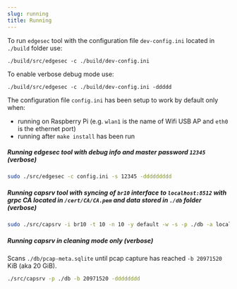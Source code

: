 ```yaml
---
slug: running
title: Running
---
```


To run `edgesec` tool with the configuration file `dev-config.ini` located in `./build` folder use:

```console
./build/src/edgesec -c ./build/dev-config.ini
```

To enable verbose debug mode use:

```console
./build/src/edgesec -c ./build/dev-config.ini -ddddd
```

The configuration file `config.ini` has been setup to work by default only when:

- running on Raspberry Pi (e.g. `wlan1` is the name of Wifi USB AP and `eth0` is the ethernet port)
- running after `make install` has been run

##### Running edgesec tool with debug info and master password `12345` (verbose)

```bash
sudo ./src/edgesec -c config.ini -s 12345 -ddddddddd
```

##### Running capsrv tool with syncing of `br10` interface to `localhost:8512` with grpc CA located in `/cert/CA/CA.pem` and data stored in `./db` folder (verbose)

```bash
sudo ./src/capsrv -i br10 -t 10 -n 10 -y default -w -s -p ./db -a localhost -o 8512 -k ./cert/CA/CA.pem -r 1000000,100 -dddddddddd
```

##### Running capsrv in cleaning mode only (verbose)

Scans `./db/pcap-meta.sqlite` until pcap capture has reached `-b 20971520` KiB (aka 20 GiB).

```bash
./src/capsrv -p ./db -b 20971520 -dddddddd
```

